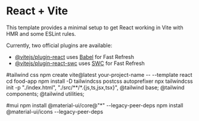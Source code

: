 # React + Vite

This template provides a minimal setup to get React working in Vite with HMR and some ESLint rules.

Currently, two official plugins are available:

- [@vitejs/plugin-react](https://github.com/vitejs/vite-plugin-react/blob/main/packages/plugin-react/README.md) uses [Babel](https://babeljs.io/) for Fast Refresh
- [@vitejs/plugin-react-swc](https://github.com/vitejs/vite-plugin-react-swc) uses [SWC](https://swc.rs/) for Fast Refresh


#tailwind css
npm create vite@latest your-project-name -- --template react
cd food-app
npm install -D tailwindcss postcss autoprefixer
npx tailwindcss init -p
"./index.html",
"./src/**/*.{js,ts,jsx,tsx}",
@tailwind base;
@tailwind components;
@tailwind utilities;

#mui
npm install @material-ui/core@"*" --legacy-peer-deps
npm install @material-ui/icons --legacy-peer-deps